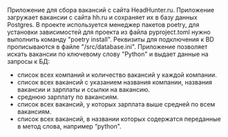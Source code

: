 Приложение для сбора вакансий с сайта HeadHunter.ru. 
Приложение загружает вакансии с сайта hh.ru и сохраняет их в базу данных Postgres.
В проекте используется менеджер пакетов poetry, для установки зависимостей для проекта из файла pyproject.toml
нужно выполнить команду "poetry install". 
Реквизиты для подключения к BD прописываются в файле "/src/database.ini".
Приложение позволяет искать вакансии по ключевому слову "Python" и выдает данные на запросы к БД:
- список всех компаний и количество вакансий у каждой компании.
- список всех вакансий с указанием названия компании, названия вакансии и зарплаты и ссылки на вакансию.
- среднюю зарплату по вакансиям.
- список всех вакансий, у которых зарплата выше средней по всем вакансиям.
- список всех вакансий, в названии которых содержатся переданные в метод слова, например “python".
